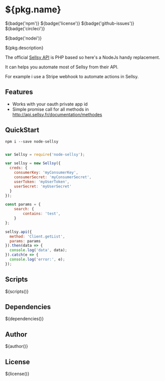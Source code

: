 # ${pkg.name}

${badge('npm')} ${badge('license')} ${badge('github-issues')} ${badge('circleci')}

${badge('nodei')}

${pkg.description}

The official [Sellsy API](http://api.sellsy.fr/index) is PHP based so here's a NodeJs handy replacement.

It can helps you automate most of Sellsy from their API.

For example i use a Stripe webhook to automate actions in Sellsy.


## Features

 - Works with your oauth private app id
 - Simple promise call for all methods in http://api.sellsy.fr/documentation/methodes

## QuickStart

`npm i --save node-sellsy`

```js

var Sellsy = require('node-sellsy');

var sellsy = new Sellsy({
  creds: {
    consumerKey: 'myConsumerKey',
    consumerSecret: 'myConsumerSecret',
    userToken: 'myUserToken',
    userSecret: 'myUserSecret'
  }
});

const params = {
	search: {
		contains: 'test',
	}
};

sellsy.api({
  method: 'Client.getList',
  params: params
}).then(data => {
  console.log('data', data);
}).catch(e => {
  console.log('error:', e);
});
```

## Scripts

${scripts()}

## Dependencies

${dependencies()}

## Author

${author()}

## License

${license()}
